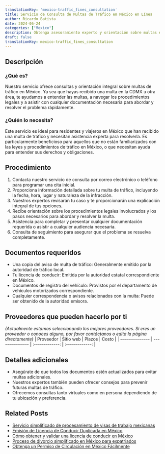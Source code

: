 ```yaml
---
translationKey: 'mexico-traffic_fines_consultation'
title: Servicio de Consulta de Multas de Tráfico en México en Línea
author: Ricardo Batista
date: 2024-06-24
categories: ["Mexico"]
description: Obtenga asesoramiento experto y orientación sobre multas de tráfico en México. Resuelva sus infracciones rápidamente y de manera eficiente.
draft: false
translationKey: mexico-traffic_fines_consultation
---
```



## Descripción
### ¿Qué es?
Nuestro servicio ofrece consultas y orientación integral sobre multas de tráfico en México. Ya sea que hayas recibido una multa en la CDMX u otra área, te ayudamos a entender las multas, a navegar los procedimientos legales y a asistir con cualquier documentación necesaria para abordar y resolver el problema rápidamente.

### ¿Quién lo necesita?
Este servicio es ideal para residentes y viajeros en México que han recibido una multa de tráfico y necesitan asistencia experta para resolverla. Es particularmente beneficioso para aquellos que no están familiarizados con las leyes y procedimientos de tráfico en México, o que necesitan ayuda para entender sus derechos y obligaciones.

## Procedimiento

1. Contacta nuestro servicio de consulta por correo electrónico o teléfono para programar una cita inicial.
2. Proporciona información detallada sobre tu multa de tráfico, incluyendo la fecha, hora, lugar y naturaleza de la infracción.
3. Nuestros expertos revisarán tu caso y te proporcionarán una explicación integral de tus opciones.
4. Recibe orientación sobre los procedimientos legales involucrados y los pasos necesarios para abordar y resolver la multa.
5. Asistencia para completar y presentar cualquier documentación requerida o asistir a cualquier audiencia necesaria.
6. Consulta de seguimiento para asegurar que el problema se resuelva completamente.

## Documentos requeridos

- Una copia del aviso de multa de tráfico: Generalmente emitido por la autoridad de tráfico local.
- Tu licencia de conducir: Emitida por la autoridad estatal correspondiente en México.
- Documentos de registro del vehículo: Provistos por el departamento de vehículos motorizados correspondiente.
- Cualquier correspondencia o avisos relacionados con la multa: Puede ser obtenido de la autoridad emisora.

## Proveedores que pueden hacerlo por ti
_(Actualmente estamos seleccionando los mejores proveedores. Si eres un proveedor o conoces alguno, por favor contáctanos o edita la página directamente)_
| Proveedor        |     Sitio web     |     Plazos    |       Costo      |
| --------------- | --------------- |  :-------------: | :-------------: |

## Detalles adicionales

- Asegúrate de que todos los documentos estén actualizados para evitar multas adicionales.
- Nuestros expertos también pueden ofrecer consejos para prevenir futuras multas de tráfico.
- Ofrecemos consultas tanto virtuales como en persona dependiendo de tu ubicación y preferencia.
## Related Posts

- [Servicio simplificado de procesamiento de visas de trabajo mexicanas](https://tramitit.com/es/guides/mexico/tr%C3%A1mite_de_visa_de_trabajo/)
- [Emisión de Licencia de Conducir Duplicada en México](https://tramitit.com/es/guides/mexico/expedici%C3%B3n_de_duplicado_de_licencia_de_conducir/)
- [Cómo obtener y validar una licencia de conducir en México](https://tramitit.com/es/guides/mexico/licencia_de_conducir/)
- [Proceso de divorcio simplificado en México para expatriados](https://tramitit.com/es/guides/mexico/tr%C3%A1mite_de_divorcio/)
- [Obtenga un Permiso de Circulación en México Fácilmente](https://tramitit.com/es/guides/mexico/permiso_de_circulaci%C3%B3n/)